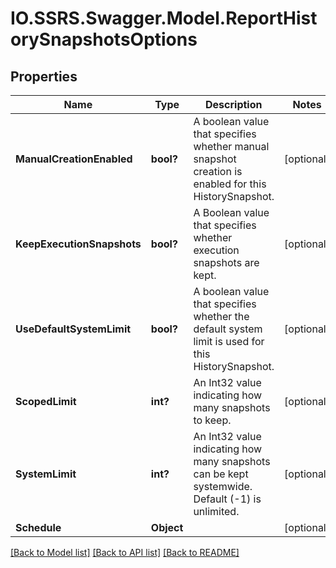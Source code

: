 # IO.SSRS.Swagger.Model.ReportHistorySnapshotsOptions
## Properties

Name | Type | Description | Notes
------------ | ------------- | ------------- | -------------
**ManualCreationEnabled** | **bool?** | A boolean value that specifies whether manual snapshot creation is enabled for this HistorySnapshot. | [optional] 
**KeepExecutionSnapshots** | **bool?** | A Boolean value that specifies whether execution snapshots are kept. | [optional] 
**UseDefaultSystemLimit** | **bool?** | A boolean value that specifies whether the default system limit is used for this HistorySnapshot. | [optional] 
**ScopedLimit** | **int?** | An Int32 value indicating how many snapshots to keep. | [optional] 
**SystemLimit** | **int?** | An Int32 value indicating how many snapshots can be kept systemwide.  Default (-1) is unlimited. | [optional] 
**Schedule** | **Object** |  | [optional] 

[[Back to Model list]](../README.md#documentation-for-models) [[Back to API list]](../README.md#documentation-for-api-endpoints) [[Back to README]](../README.md)

